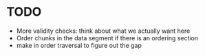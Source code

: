 # TODO

- More validity checks: think about what we actually want here
- Order chunks in the data segment if there is an ordering section
- make in order traversal to figure out the gap
